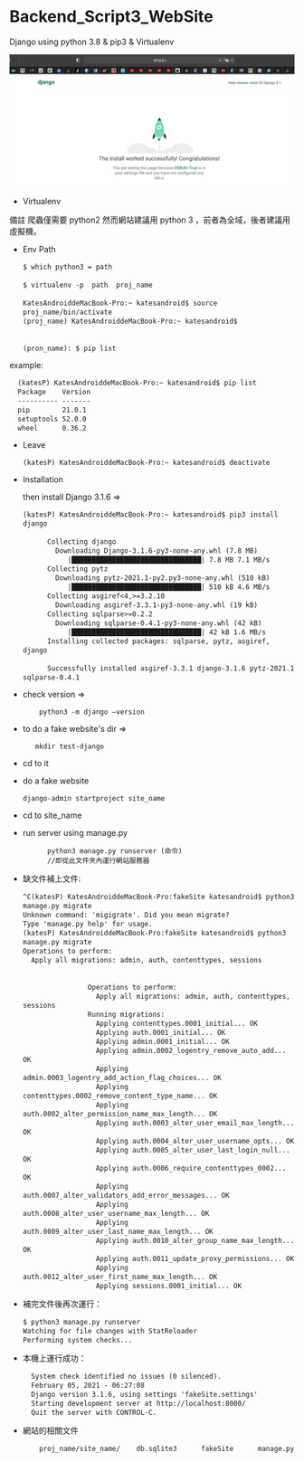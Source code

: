 # Backend_Script3_WebSite
Django using python 3.8 &amp; pip3 &amp; Virtualenv


![](https://github.com/QueenieCplusplus/Backend_Script3_WebSite/raw/main/fake_site.png)


* Virtualenv

備註 爬蟲僅需要 python2 然而網站建議用 python 3 ，前者為全域，後者建議用虛擬機。


* Env Path

      $ which python3 = path

      $ virtualenv -p  path  proj_name

      KatesAndroiddeMacBook-Pro:~ katesandroid$ source proj_name/bin/activate
      (proj_name) KatesAndroiddeMacBook-Pro:~ katesandroid$ 


      (pron_name): $ pip list


example:

      (katesP) KatesAndroiddeMacBook-Pro:~ katesandroid$ pip list
      Package    Version
      ---------- -------
      pip        21.0.1
      setuptools 52.0.0
      wheel      0.36.2


* Leave

      (katesP) KatesAndroiddeMacBook-Pro:~ katesandroid$ deactivate


* Installation 

   then install Django 3.1.6 =>

      (katesP) KatesAndroiddeMacBook-Pro:~ katesandroid$ pip3 install django

            Collecting django
              Downloading Django-3.1.6-py3-none-any.whl (7.8 MB)
                 |████████████████████████████████| 7.8 MB 7.1 MB/s 
            Collecting pytz
              Downloading pytz-2021.1-py2.py3-none-any.whl (510 kB)
                 |████████████████████████████████| 510 kB 4.6 MB/s 
            Collecting asgiref<4,>=3.2.10
              Downloading asgiref-3.3.1-py3-none-any.whl (19 kB)
            Collecting sqlparse>=0.2.2
              Downloading sqlparse-0.4.1-py3-none-any.whl (42 kB)
                 |████████████████████████████████| 42 kB 1.6 MB/s 
            Installing collected packages: sqlparse, pytz, asgiref, django

            Successfully installed asgiref-3.3.1 django-3.1.6 pytz-2021.1 sqlparse-0.4.1


* check version => 

          python3 -m django —version

* to do a fake website's dir =>

         mkdir test-django
* cd to it

* do a fake website

      django-admin startproject site_name

* cd to site_name

* run server using manage.py

            python3 manage.py runserver (命令)
            //即從此文件夾內運行網站服務器

* 缺文件補上文件:

      ^C(katesP) KatesAndroiddeMacBook-Pro:fakeSite katesandroid$ python3 manage.py migrate
      Unknown command: 'migigrate'. Did you mean migrate?
      Type 'manage.py help' for usage.
      (katesP) KatesAndroiddeMacBook-Pro:fakeSite katesandroid$ python3 manage.py migrate
      Operations to perform:
        Apply all migrations: admin, auth, contenttypes, sessions


                      Operations to perform:
                        Apply all migrations: admin, auth, contenttypes, sessions
                      Running migrations:
                        Applying contenttypes.0001_initial... OK
                        Applying auth.0001_initial... OK
                        Applying admin.0001_initial... OK
                        Applying admin.0002_logentry_remove_auto_add... OK
                        Applying admin.0003_logentry_add_action_flag_choices... OK
                        Applying contenttypes.0002_remove_content_type_name... OK
                        Applying auth.0002_alter_permission_name_max_length... OK
                        Applying auth.0003_alter_user_email_max_length... OK
                        Applying auth.0004_alter_user_username_opts... OK
                        Applying auth.0005_alter_user_last_login_null... OK
                        Applying auth.0006_require_contenttypes_0002... OK
                        Applying auth.0007_alter_validators_add_error_messages... OK
                        Applying auth.0008_alter_user_username_max_length... OK
                        Applying auth.0009_alter_user_last_name_max_length... OK
                        Applying auth.0010_alter_group_name_max_length... OK
                        Applying auth.0011_update_proxy_permissions... OK
                        Applying auth.0012_alter_user_first_name_max_length... OK
                        Applying sessions.0001_initial... OK
* 補完文件後再次運行：


      $ python3 manage.py runserver
      Watching for file changes with StatReloader
      Performing system checks...

* 本機上運行成功：

        System check identified no issues (0 silenced).
        February 05, 2021 - 06:27:08
        Django version 3.1.6, using settings 'fakeSite.settings'
        Starting development server at http://localhost:8000/
        Quit the server with CONTROL-C.

* 網站的相關文件


          proj_name/site_name/    db.sqlite3	  fakeSite	    manage.py


